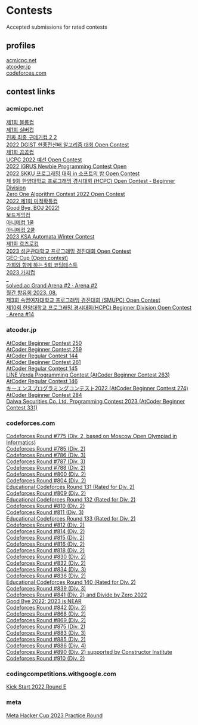 # Contests
Accepted submissions for rated contests

## profiles

[acmicpc.net](https://www.acmicpc.net/user/wanderkind)<br>
[atcoder.jp](https://atcoder.jp/users/wanderkind)<br>
[codeforces.com](https://codeforces.com/profile/Wanderkind)<br>

## contest links

### acmicpc.net
[제1회 블롭컵](https://www.acmicpc.net/contest/view/756)<br>
[제1회 실버컵](https://www.acmicpc.net/contest/view/770)<br>
[진짜 최종 구데기컵 2 2](https://www.acmicpc.net/contest/view/781)<br>
[2022 DGIST 현풍전산배 알고리즘 대회 Open Contest](https://www.acmicpc.net/contest/view/800)<br>
[제1회 곰곰컵](https://www.acmicpc.net/contest/view/792)<br>
[UCPC 2022 예선 Open Contest](https://www.acmicpc.net/contest/view/829)<br>
[2022 IGRUS Newbie Programming Contest Open](https://www.acmicpc.net/contest/view/855)<br>
[2022 SKKU 프로그래밍 대회 in 소프트의 밤 Open Contest](https://www.acmicpc.net/contest/view/894)<br>
[제 9회 한양대학교 프로그래밍 경시대회 (HCPC) Open Contest - Beginner Division](https://www.acmicpc.net/contest/view/916)<br>
[Zero One Algorithm Contest 2022 Open Contest](https://www.acmicpc.net/contest/view/921)<br>
[2022 제1회 미적확통컵](https://www.acmicpc.net/contest/view/919)<br>
[Good Bye, BOJ 2022!](https://www.acmicpc.net/contest/view/928)<br>
[보드게임컵](https://www.acmicpc.net/contest/view/927)<br>
[아니메컵 1쿨](https://www.acmicpc.net/contest/view/938)<br>
[아니메컵 2쿨](https://www.acmicpc.net/contest/view/939)<br>
[2023 KSA Automata Winter Contest](https://www.acmicpc.net/contest/view/952)<br>
[제1회 흐즈로컵](https://www.acmicpc.net/contest/view/956)<br>
[2023 성균관대학교 프로그래밍 경진대회 Open Contest](https://www.acmicpc.net/contest/view/958)<br>
[GEC-Cup (Open contest)](https://www.acmicpc.net/contest/view/978)<br>
[가희와 함께 하는 5회 코딩테스트](https://www.acmicpc.net/contest/view/946)<br>
[2023 가지컵](https://www.acmicpc.net/contest/view/963)<br>
[_](https://www.acmicpc.net/contest/view/965)<br>
[solved.ac Grand Arena #2 · Arena #2](https://www.acmicpc.net/contest/view/1077)<br>
[월간 향유회 2023. 08.](https://www.acmicpc.net/contest/view/1094)<br>
[제3회 숙명여자대학교 프로그래밍 경진대회 (SMUPC) Open Contest](https://www.acmicpc.net/contest/view/1109)<br>
[제10회 한양대학교 프로그래밍 경시대회(HCPC) Beginner Division Open Contest · Arena #14](https://www.acmicpc.net/contest/view/1204)<br>

### atcoder.jp
[AtCoder Beginner Contest 250](https://atcoder.jp/contests/abc250)<br>
[AtCoder Beginner Contest 259](https://atcoder.jp/contests/abc259)<br>
[AtCoder Regular Contest 144](https://atcoder.jp/contests/arc144)<br>
[AtCoder Beginner Contest 261](https://atcoder.jp/contests/abc261)<br>
[AtCoder Regular Contest 145](https://atcoder.jp/contests/arc145)<br>
[LINE Verda Programming Contest (AtCoder Beginner Contest 263)](https://atcoder.jp/contests/abc263)<br>
[AtCoder Regular Contest 146](https://atcoder.jp/contests/arc146)<br>
[キーエンスプログラミングコンテスト2022 (AtCoder Beginner Contest 274)](https://atcoder.jp/contests/abc274)<br>
[AtCoder Beginner Contest 284](https://atcoder.jp/contests/abc284)<br>
[Daiwa Securities Co. Ltd. Programming Contest 2023 (AtCoder Beginner Contest 331)](https://atcoder.jp/contests/abc331)<br>

### codeforces.com
[Codeforces Round #775 (Div. 2, based on Moscow Open Olympiad in Informatics)](https://codeforces.com/contest/1649)<br>
[Codeforces Round #785 (Div. 2)](https://codeforces.com/contest/1673)<br>
[Codeforces Round #786 (Div. 3)](https://codeforces.com/contest/1674)<br>
[Codeforces Round #787 (Div. 3)](https://codeforces.com/contest/1675)<br>
[Codeforces Round #788 (Div. 2)](https://codeforces.com/contest/1670)<br>
[Codeforces Round #800 (Div. 2)](https://codeforces.com/contest/1694)<br>
[Codeforces Round #804 (Div. 2)](https://codeforces.com/contest/1699)<br>
[Educational Codeforces Round 131 (Rated for Div. 2)](https://codeforces.com/contest/1701)<br>
[Codeforces Round #809 (Div. 2)](https://codeforces.com/contest/1706)<br>
[Educational Codeforces Round 132 (Rated for Div. 2)](https://codeforces.com/contest/1709)<br>
[Codeforces Round #810 (Div. 2)](https://codeforces.com/contest/1711)<br>
[Codeforces Round #811 (Div. 3)](https://codeforces.com/contest/1714)<br>
[Educational Codeforces Round 133 (Rated for Div. 2)](https://codeforces.com/contest/1716)<br>
[Codeforces Round #812 (Div. 2)](https://codeforces.com/contest/1713)<br>
[Codeforces Round #814 (Div. 2)](https://codeforces.com/contest/1719)<br>
[Codeforces Round #815 (Div. 2)](https://codeforces.com/contest/1720)<br>
[Codeforces Round #816 (Div. 2)](https://codeforces.com/contest/1715)<br>
[Codeforces Round #818 (Div. 2)](https://codeforces.com/contest/1717)<br>
[Codeforces Round #830 (Div. 2)](https://codeforces.com/contest/1732)<br>
[Codeforces Round #832 (Div. 2)](https://codeforces.com/contest/1747)<br>
[Codeforces Round #834 (Div. 3)](https://codeforces.com/contest/1759)<br>
[Codeforces Round #836 (Div. 2)](https://codeforces.com/contest/1758)<br>
[Educational Codeforces Round 140 (Rated for Div. 2)](https://codeforces.com/contest/1767)<br>
[Codeforces Round #839 (Div. 3)](https://codeforces.com/contest/1772)<br>
[Codeforces Round #841 (Div. 2) and Divide by Zero 2022](https://codeforces.com/contest/1731)<br>
[Good Bye 2022: 2023 is NEAR](https://codeforces.com/contest/1770)<br>
[Codeforces Round #842 (Div. 2)](https://codeforces.com/contest/1768)<br>
[Codeforces Round #868 (Div. 2)](https://codeforces.com/contest/1823)<br>
[Codeforces Round #869 (Div. 2)](https://codeforces.com/contest/1818)<br>
[Codeforces Round #875 (Div. 2)](https://codeforces.com/contest/1831)<br>
[Codeforces Round #883 (Div. 3)](https://codeforces.com/contest/1846)<br>
[Codeforces Round #885 (Div. 2)](https://codeforces.com/contest/1848)<br>
[Codeforces Round #886 (Div. 4)](https://codeforces.com/contest/1850)<br>
[Codeforces Round #890 (Div. 2) supported by Constructor Institute](https://codeforces.com/contest/1856)<br>
[Codeforces Round #910 (Div. 2)](https://codeforces.com/contest/1898)<br>

### codingcompetitions.withgoogle.com
[Kick Start 2022 Round E](https://codingcompetitions.withgoogle.com/kickstart/round/00000000008cb0f5)<br>

### meta
[Meta Hacker Cup 2023 Practice Round](https://www.facebook.com/codingcompetitions/hacker-cup/2023/practice-round)<br>
